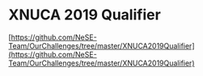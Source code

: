 # XNUCA 2019 Qualifier

[https://github.com/NeSE-Team/OurChallenges/tree/master/XNUCA2019Qualifier](https://github.com/NeSE-Team/OurChallenges/tree/master/XNUCA2019Qualifier)
